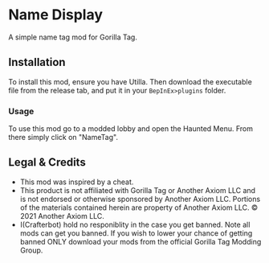 # Name Display
A simple name tag mod for Gorilla Tag.
## Installation
To install this mod, ensure you have Utilla. Then download the executable file from the release tab, and put it in your ``BepInEx>plugins`` folder.
### Usage
To use this mod go to a modded lobby and open the Haunted Menu. From there simply click on "NameTag".
## Legal & Credits
* This mod was inspired by a cheat.
* This product is not affiliated with Gorilla Tag or Another Axiom LLC and is not endorsed or otherwise sponsored by Another Axiom LLC. Portions of the materials contained herein are property of Another Axiom LLC. © 2021 Another Axiom LLC.
* I(Crafterbot) hold no responiblity in the case you get banned. Note all mods can get you banned. If you wish to lower your chance of getting banned ONLY download your mods from the official Gorilla Tag Modding Group.
